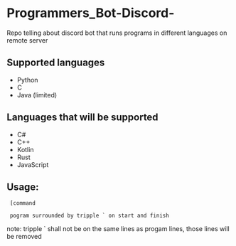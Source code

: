 # Programmers_Bot-Discord-
Repo telling about discord bot that runs  programs in different languages on remote server

## Supported languages
  * Python
  * C
  * Java (limited)
  
## Languages that will be supported
  * C#
  * C++
  * Kotlin
  * Rust
  * JavaScript

## Usage:
```
 [command
 
 pogram surrounded by tripple ` on start and finish
```
note: tripple ` shall not be on the same lines as progam lines, those lines will be removed
